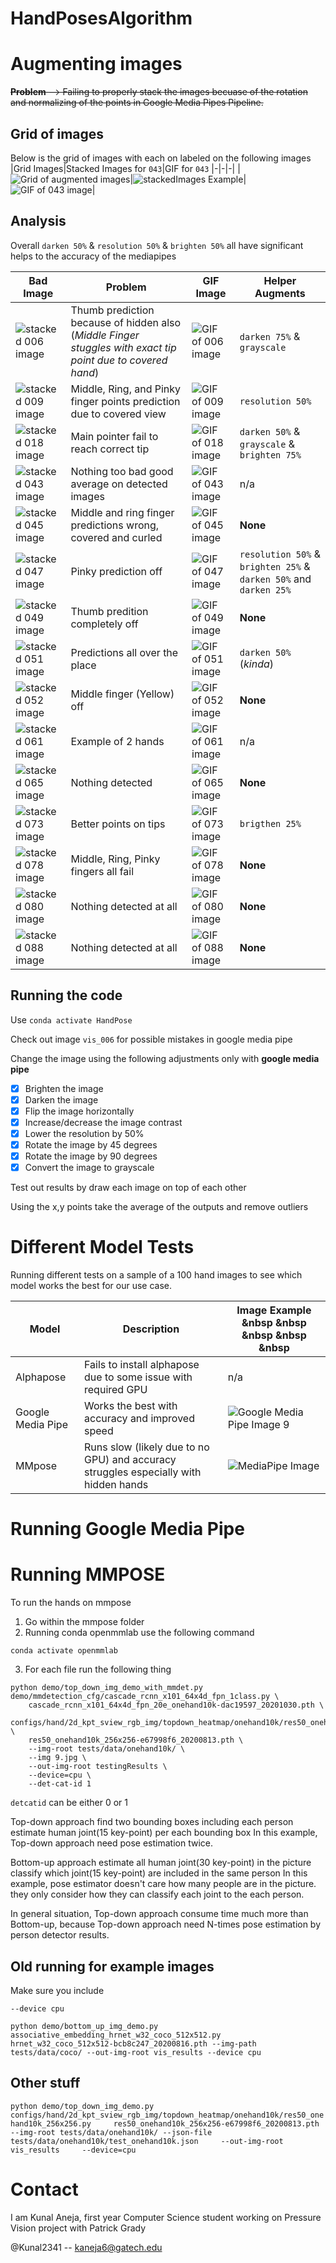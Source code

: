 # HandPosesAlgorithm
# Augmenting images

~~**Problem** --> Failing to properly stack the images becuase of the rotation and normalizing of the points in Google Media Pipes Pipeline.~~

## Grid of images 

Below is the grid of images with each on labeled on the following images
|Grid Images|Stacked Images for `043`|GIF for `043`
|-|-|-|
|![Grid of augmented images](https://github.com/Kunal2341/HandPosesAlgorithm/blob/master/allGridImages006,009,018,043,045.jpg?raw=true)|![stackedImages Example](https://github.com/Kunal2341/HandPosesAlgorithm/blob/master/allEditsStitched/043-ALL.jpg?raw=true)|<img src="https://github.com/Kunal2341/HandPosesAlgorithm/blob/master/GIF-Images/043.gif?raw=true" alt="GIF of 043 image" loop=inf/>|

## Analysis 

Overall `darken 50%` & `resolution 50%` & `brighten 50%` all have significant helps to the accuracy of the mediapipes 

|Bad Image|Problem|GIF Image|Helper Augments|
|-|-|-|-|
|![stacked 006 image](https://github.com/Kunal2341/HandPosesAlgorithm/blob/master/allEditsStitched/006-ALL.jpg?raw=true)|Thumb prediction because of hidden also (*Middle Finger stuggles with exact tip point due to covered hand*)|<img src="https://github.com/Kunal2341/HandPosesAlgorithm/blob/master/GIF-Images/006.gif?raw=true" alt="GIF of 006 image" loop=inf/>|`darken 75%` & `grayscale`|
![stacked 009 image](https://github.com/Kunal2341/HandPosesAlgorithm/blob/master/allEditsStitched/009-ALL.jpg?raw=true)|Middle, Ring, and Pinky finger points prediction due to covered view|<img src="https://github.com/Kunal2341/HandPosesAlgorithm/blob/master/GIF-Images/006.gif?raw=true" alt="GIF of 009 image" loop=inf/>|`resolution 50%`|
![stacked 018 image](https://github.com/Kunal2341/HandPosesAlgorithm/blob/master/allEditsStitched/018-ALL.jpg?raw=true)|Main pointer fail to reach correct tip|<img src="https://github.com/Kunal2341/HandPosesAlgorithm/blob/master/GIF-Images/018.gif?raw=true" alt="GIF of 018 image" loop=inf/>|`darken 50%` & `grayscale` & `brighten 75%`|
![stacked 043 image](https://github.com/Kunal2341/HandPosesAlgorithm/blob/master/allEditsStitched/043-ALL.jpg?raw=true)|Nothing too bad good average on detected images|<img src="https://github.com/Kunal2341/HandPosesAlgorithm/blob/master/GIF-Images/043.gif?raw=true" alt="GIF of 043 image" loop=inf/>|n/a|
![stacked 045 image](https://github.com/Kunal2341/HandPosesAlgorithm/blob/master/allEditsStitched/045-ALL.jpg?raw=true)|Middle and ring finger predictions wrong, covered and curled|<img src="https://github.com/Kunal2341/HandPosesAlgorithm/blob/master/GIF-Images/045.gif?raw=true" alt="GIF of 045 image" loop=inf/>|**None**|
|![stacked 047 image](https://github.com/Kunal2341/HandPosesAlgorithm/blob/master/allEditsStitched/047-ALL.jpg?raw=true)|Pinky prediction off|<img src="https://github.com/Kunal2341/HandPosesAlgorithm/blob/master/047.gif?raw=true" alt="GIF of 047 image" loop=inf/>|`resolution 50%` & `brighten 25%` & `darken 50%` and `darken 25%`|
![stacked 049 image](https://github.com/Kunal2341/HandPosesAlgorithm/blob/master/allEditsStitched/049-ALL.jpg?raw=true)|Thumb predition completely off|<img src="https://github.com/Kunal2341/HandPosesAlgorithm/blob/master/049.gif?raw=true" alt="GIF of 049 image" loop=inf/>|**None**|
![stacked 051 image](https://github.com/Kunal2341/HandPosesAlgorithm/blob/master/allEditsStitched/051-ALL.jpg?raw=true)|Predictions all over the place|<img src="https://github.com/Kunal2341/HandPosesAlgorithm/blob/master/051.gif?raw=true" alt="GIF of 051 image" loop=inf/>|`darken 50%` (*kinda*)|
![stacked 052 image](https://github.com/Kunal2341/HandPosesAlgorithm/blob/master/allEditsStitched/052-ALL.jpg?raw=true)|Middle finger (Yellow) off|<img src="https://github.com/Kunal2341/HandPosesAlgorithm/blob/master/052.gif?raw=true" alt="GIF of 052 image" loop=inf/>|**None**|
![stacked 061 image](https://github.com/Kunal2341/HandPosesAlgorithm/blob/master/allEditsStitched/061-ALL.jpg?raw=true)|Example of 2 hands|<img src="https://github.com/Kunal2341/HandPosesAlgorithm/blob/master/061.gif?raw=true" alt="GIF of 061 image" loop=inf/>|n/a|
![stacked 065 image](https://github.com/Kunal2341/HandPosesAlgorithm/blob/master/allEditsStitched/065-ALL.jpg?raw=true)|Nothing detected|<img src="https://github.com/Kunal2341/HandPosesAlgorithm/blob/master/065.gif?raw=true" alt="GIF of 065 image" loop=inf/>|**None**|
![stacked 073 image](https://github.com/Kunal2341/HandPosesAlgorithm/blob/master/allEditsStitched/073-ALL.jpg?raw=true)|Better points on tips|<img src="https://github.com/Kunal2341/HandPosesAlgorithm/blob/master/073.gif?raw=true" alt="GIF of 073 image" loop=inf/>|`brigthen 25%`|
![stacked 078 image](https://github.com/Kunal2341/HandPosesAlgorithm/blob/master/allEditsStitched/078-ALL.jpg?raw=true)|Middle, Ring, Pinky fingers all fail|<img src="https://github.com/Kunal2341/HandPosesAlgorithm/blob/master/078.gif?raw=true" alt="GIF of 078 image" loop=inf/>|**None**|
![stacked 080 image](https://github.com/Kunal2341/HandPosesAlgorithm/blob/master/allEditsStitched/080-ALL.jpg?raw=true)|Nothing detected at all|<img src="https://github.com/Kunal2341/HandPosesAlgorithm/blob/master/080.gif?raw=true" alt="GIF of 080 image" loop=inf/>|**None**|
![stacked 088 image](https://github.com/Kunal2341/HandPosesAlgorithm/blob/master/allEditsStitched/088-ALL.jpg?raw=true)|Nothing detected at all|<img src="https://github.com/Kunal2341/HandPosesAlgorithm/blob/master/088.gif?raw=true" alt="GIF of 088 image" loop=inf/>|**None**|


## Running the code
Use `conda activate HandPose`

Check out image `vis_006` for possible mistakes in google media pipe

Change the image using the following adjustments only with **google media pipe**

- [x] Brighten the image
- [x] Darken the image
- [x] Flip the image horizontally
- [x] Increase/decrease the image contrast
- [x] Lower the resolution by 50% 
- [x] Rotate the image by 45 degrees
- [x] Rotate the image by 90 degrees
- [x] Convert the image to grayscale

Test out results by draw each image on top of each other 

Using the x,y points take the average of the outputs and remove outliers

# Different Model Tests
Running different tests on a sample of a 100 hand images to see which model works the best for our use case.

|Model|Description|Image Example &nbsp &nbsp &nbsp &nbsp &nbsp|
|-|-|-|
|Alphapose|Fails to install alphapose due to some issue with required GPU|n/a|
|Google Media Pipe|Works the best with accuracy and improved speed|![Google Media Pipe Image 9](https://github.com/Kunal2341/HandPosesAlgorithm/blob/master/RESULTS-TOTAL/results_allImages_mediapipe/10.png?raw=true)|
|MMpose|Runs slow (likely due to no GPU) and accuracy struggles especially with hidden hands|![MediaPipe Image](https://github.com/Kunal2341/HandPosesAlgorithm/blob/master/RESULTS-TOTAL/results_allImages-mmpose/vis_009.jpg?raw=true)|


# Running Google Media Pipe
# Running MMPOSE
 To run the hands on mmpose 

1. Go within the mmpose folder
2. Running conda openmmlab use the following command 

```
conda activate openmmlab
```

3. For each file run the following thing 

```
python demo/top_down_img_demo_with_mmdet.py demo/mmdetection_cfg/cascade_rcnn_x101_64x4d_fpn_1class.py \
    cascade_rcnn_x101_64x4d_fpn_20e_onehand10k-dac19597_20201030.pth \
    configs/hand/2d_kpt_sview_rgb_img/topdown_heatmap/onehand10k/res50_onehand10k_256x256.py \
    res50_onehand10k_256x256-e67998f6_20200813.pth \
    --img-root tests/data/onehand10k/ \
    --img 9.jpg \
    --out-img-root testingResults \
    --device=cpu \
    --det-cat-id 1
``` 

`detcatid` can be either 0 or 1

Top-down approach
find two bounding boxes including each person
estimate human joint(15 key-point) per each bounding box
In this example, Top-down approach need pose estimation twice.

Bottom-up approach
estimate all human joint(30 key-point) in the picture
classify which joint(15 key-point) are included in the same person
In this example, pose estimator doesn't care how many people are in the picture. they only consider how they can classify each joint to the each person.

In general situation, Top-down approach consume time much more than Bottom-up, because Top-down approach need N-times pose estimation by person detector results.

## Old running for example images

Make sure you include 
```
--device cpu
```
```
python demo/bottom_up_img_demo.py associative_embedding_hrnet_w32_coco_512x512.py hrnet_w32_coco_512x512-bcb8c247_20200816.pth --img-path tests/data/coco/ --out-img-root vis_results --device cpu
```

## Other stuff
`python demo/top_down_img_demo.py     configs/hand/2d_kpt_sview_rgb_img/topdown_heatmap/onehand10k/res50_onehand10k_256x256.py     res50_onehand10k_256x256-e67998f6_20200813.pth     --img-root tests/data/onehand10k/ --json-file tests/data/onehand10k/test_onehand10k.json     --out-img-root vis_results     --device=cpu`


# Contact

I am Kunal Aneja, first year Computer Science student working on Pressure Vision project with Patrick Grady

@Kunal2341 -- kaneja6@gatech.edu
